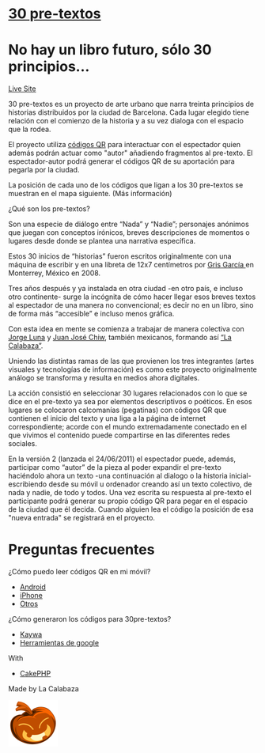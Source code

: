 [30 pre-textos](http://30pre-textos.tuerco.com/)
=====

No hay un libro futuro, sólo 30 principios...
==

[Live Site](http://30pre-textos.tuerco.com/)

30 pre-textos es un proyecto de arte urbano que narra treinta principios de historias distribuidos por la ciudad de 
Barcelona. Cada lugar elegido tiene relación con el comienzo de la historia y a su vez dialoga con el espacio que la 
rodea.

El proyecto utiliza [códigos QR](http://es.wikipedia.org/wiki/QR_code) para interactuar con el espectador quien además podrán actuar como "autor" añadiendo 
fragmentos al pre-texto. El espectador-autor podrá generar el códigos QR de su aportación para pegarla por la ciudad.

La posición de cada uno de los códigos que ligan a los 30 pre-textos se muestran en el mapa siguiente. (Más información)

¿Qué son los pre-textos?

Son una especie de diálogo entre “Nada” y “Nadie”; personajes anónimos que juegan con conceptos irónicos, breves 
descripciones de momentos o lugares desde donde se plantea una narrativa específica.

Estos 30 inicios de “historias” fueron escritos originalmente con una máquina de escribir y en una libreta de 12x7 
centímetros por [Gris García ](http://grisgarcia.blogspot.com/)en Monterrey, México en 2008.

Tres años después y ya instalada en otra ciudad -en otro país, e incluso otro continente- surge la incógnita de cómo 
hacer llegar esos breves textos al espectador de una manera no convencional; es decir no en un libro, sino de forma más 
“accesible” e incluso menos gráfica.

Con esta idea en mente se comienza a trabajar de manera colectiva con [Jorge Luna](http://www.flickr.com/photos/jluna) y [Juan José Chiw](https://github.com/jjchiw), también mexicanos, 
formando así [“La Calabaza”](http://h-a-i.net/lacalabaza/).

Uniendo las distintas ramas de las que provienen los tres integrantes (artes visuales y tecnologías de información) es 
como este proyecto originalmente análogo se transforma y resulta en medios ahora digitales.

La acción consistió en seleccionar 30 lugares relacionados con lo que se dice en el pre-texto ya sea por elementos 
descriptivos o poéticos. En esos lugares se colocaron calcomanías (pegatinas) con códigos QR que contienen el inicio del texto y una liga a la página de internet correspondiente; acorde con el mundo extremadamente conectado en el que vivimos el contenido puede compartirse en las diferentes redes sociales.

En la versión 2 (lanzada el 24/06/2011) el espectador puede, además, participar como “autor” de la pieza al poder 
expandir el pre-texto haciéndolo ahora un texto -una continuación al dialogo o la historia inicial- escribiendo desde 
su móvil u ordenador creando así un texto colectivo, de nada y nadie, de todo y todos. Una vez escrita su respuesta al 
pre-texto el participante podrá generar su propio código QR para pegar en el espacio de la ciudad que él decida. 
Cuando alguien lea el código la posición de esa "nueva entrada" se registrará en el proyecto.


Preguntas frecuentes
===
¿Cómo puedo leer códigos QR en mi móvil?

* [Android](https://market.android.com/details?id=la.droid.qr)
* [iPhone](http://download.cnet.com/NeoReader-for-iPhone/3000-2124_4-201792.html?tag=mncol;txt)
* [Otros](http://reader.kaywa.com/)

¿Cómo generaron los códigos para 30pre-textos?

* [Kaywa](http://qrcode.kaywa.com/)
* [Herramientas de google](http://code.google.com/apis/chart/image/docs/gallery/qr_codes.html)

With

* [CakePHP](http://cakephp.org/)

Made by La Calabaza

![La Calabaza](https://github.com/jjchiw/dpath/raw/master/calabaza.png "La Calabaza")